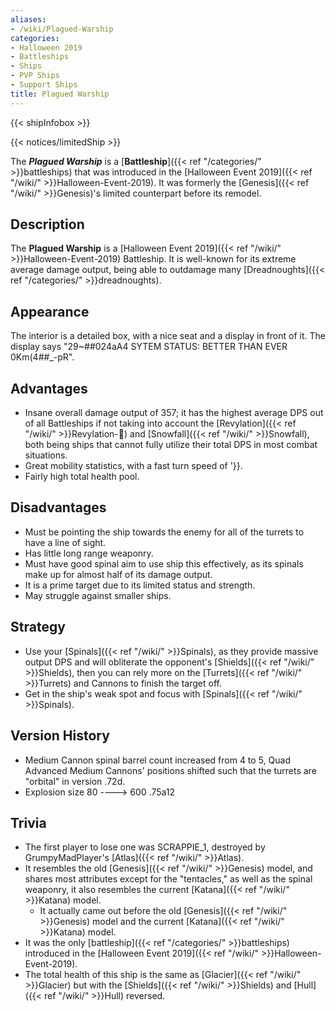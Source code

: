 ```yaml
---
aliases:
- /wiki/Plagued-Warship
categories:
- Halloween 2019
- Battleships
- Ships
- PVP Ships
- Support Ships
title: Plagued Warship
---  
```


{{< shipInfobox >}}   

{{< notices/limitedShip >}} 

The **_Plagued Warship_** is a [**Battleship**]({{< ref "/categories/" >}}battleships) that was introduced in the [Halloween Event 2019]({{< ref "/wiki/" >}}Halloween-Event-2019). It was formerly the [Genesis]({{< ref "/wiki/" >}}Genesis)'s limited counterpart before its remodel. 

## Description

The **Plagued Warship** is a [Halloween Event 2019]({{< ref "/wiki/" >}}Halloween-Event-2019) Battleship. It is well-known for its extreme average damage output, being able to outdamage many [Dreadnoughts]({{< ref "/categories/" >}}dreadnoughts).

## Appearance

The interior is a detailed box, with a nice seat and a display in front of it. The display says "29~##024aA4 SYTEM STATUS: BETTER THAN EVER 0Km(4##_-pR".

## Advantages

- Insane overall damage output of 357; it has the highest average DPS out of all Battleships if not taking into account the [Revylation]({{< ref "/wiki/" >}}Revylation-🦍) and [Snowfall]({{< ref "/wiki/" >}}Snowfall), both being ships that cannot fully utilize their total DPS in most combat situations.
- Great mobility statistics, with a fast turn speed of '}}.
- Fairly high total health pool.

## Disadvantages

- Must be pointing the ship towards the enemy for all of the turrets to have a line of sight.
- Has little long range weaponry.
- Must have good spinal aim to use ship this effectively, as its spinals make up for almost half of its damage output.
- It is a prime target due to its limited status and strength.
- May struggle against smaller ships.

## Strategy

- Use your [Spinals]({{< ref "/wiki/" >}}Spinals), as they provide massive output DPS and will obliterate the opponent's [Shields]({{< ref "/wiki/" >}}Shields), then you can rely more on the [Turrets]({{< ref "/wiki/" >}}Turrets) and Cannons to finish the target off.
- Get in the ship's weak spot and focus with [Spinals]({{< ref "/wiki/" >}}Spinals).

## Version History 

- Medium Cannon spinal barrel count increased from 4 to 5, Quad Advanced Medium Cannons' positions shifted such that the turrets are "orbital" in version .72d.
- Explosion size 80 ----> 600 .75a12

## Trivia

- The first player to lose one was SCRAPPIE_1, destroyed by GrumpyMadPlayer's [Atlas]({{< ref "/wiki/" >}}Atlas).
- It resembles the old [Genesis]({{< ref "/wiki/" >}}Genesis) model, and shares most attributes except for the "tentacles," as well as the spinal weaponry, it also resembles the current [Katana]({{< ref "/wiki/" >}}Katana) model.
  - It actually came out before the old [Genesis]({{< ref "/wiki/" >}}Genesis) model and the current [Katana]({{< ref "/wiki/" >}}Katana) model.
- It was the only [battleship]({{< ref "/categories/" >}}battleships) introduced in the [Halloween Event 2019]({{< ref "/wiki/" >}}Halloween-Event-2019).
- The total health of this ship is the same as [Glacier]({{< ref "/wiki/" >}}Glacier) but with the [Shields]({{< ref "/wiki/" >}}Shields) and [Hull]({{< ref "/wiki/" >}}Hull) reversed.